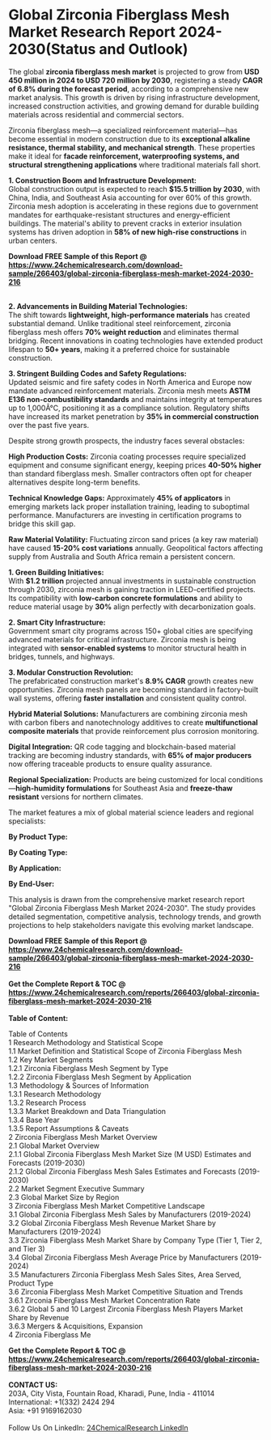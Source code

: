 <h1>Global Zirconia Fiberglass Mesh Market Research Report 2024-2030(Status and Outlook)</h1><p>The global <strong>zirconia fiberglass mesh market</strong> is projected to grow from <strong>USD 450 million in 2024 to USD 720 million by 2030</strong>, registering a steady <strong>CAGR of 6.8% during the forecast period</strong>, according to a comprehensive new market analysis. This growth is driven by rising infrastructure development, increased construction activities, and growing demand for durable building materials across residential and commercial sectors.</p><p>Zirconia fiberglass mesh—a specialized reinforcement material—has become essential in modern construction due to its <strong>exceptional alkaline resistance, thermal stability, and mechanical strength</strong>. These properties make it ideal for <strong>facade reinforcement, waterproofing systems, and structural strengthening applications</strong> where traditional materials fall short.</p><p><strong>1. Construction Boom and Infrastructure Development:</strong><br>
Global construction output is expected to reach <strong>$15.5 trillion by 2030</strong>, with China, India, and Southeast Asia accounting for over 60% of this growth. Zirconia mesh adoption is accelerating in these regions due to government mandates for earthquake-resistant structures and energy-efficient buildings. The material's ability to prevent cracks in exterior insulation systems has driven adoption in <strong>58% of new high-rise constructions</strong> in urban centers.</p><div><b>Download FREE Sample of this Report @ 
            <a href="https://www.24chemicalresearch.com/download-sample/266403/global-zirconia-fiberglass-mesh-market-2024-2030-216">
            https://www.24chemicalresearch.com/download-sample/266403/global-zirconia-fiberglass-mesh-market-2024-2030-216</a></b></div><br><p><strong>2. Advancements in Building Material Technologies:</strong><br>
The shift towards <strong>lightweight, high-performance materials</strong> has created substantial demand. Unlike traditional steel reinforcement, zirconia fiberglass mesh offers <strong>70% weight reduction</strong> and eliminates thermal bridging. Recent innovations in coating technologies have extended product lifespan to <strong>50+ years</strong>, making it a preferred choice for sustainable construction.</p><p><strong>3. Stringent Building Codes and Safety Regulations:</strong><br>
Updated seismic and fire safety codes in North America and Europe now mandate advanced reinforcement materials. Zirconia mesh meets <strong>ASTM E136 non-combustibility standards</strong> and maintains integrity at temperatures up to 1,000Â°C, positioning it as a compliance solution. Regulatory shifts have increased its market penetration by <strong>35% in commercial construction</strong> over the past five years.</p><p>Despite strong growth prospects, the industry faces several obstacles:</p><p><strong>High Production Costs:</strong> Zirconia coating processes require specialized equipment and consume significant energy, keeping prices <strong>40-50% higher</strong> than standard fiberglass mesh. Smaller contractors often opt for cheaper alternatives despite long-term benefits.</p><p><strong>Technical Knowledge Gaps:</strong> Approximately <strong>45% of applicators</strong> in emerging markets lack proper installation training, leading to suboptimal performance. Manufacturers are investing in certification programs to bridge this skill gap.</p><p><strong>Raw Material Volatility:</strong> Fluctuating zircon sand prices (a key raw material) have caused <strong>15-20% cost variations</strong> annually. Geopolitical factors affecting supply from Australia and South Africa remain a persistent concern.</p><p><strong>1. Green Building Initiatives:</strong><br>
With <strong>$1.2 trillion</strong> projected annual investments in sustainable construction through 2030, zirconia mesh is gaining traction in LEED-certified projects. Its compatibility with <strong>low-carbon concrete formulations</strong> and ability to reduce material usage by <strong>30%</strong> align perfectly with decarbonization goals.</p><p><strong>2. Smart City Infrastructure:</strong><br>
Government smart city programs across 150+ global cities are specifying advanced materials for critical infrastructure. Zirconia mesh is being integrated with <strong>sensor-enabled systems</strong> to monitor structural health in bridges, tunnels, and highways.</p><p><strong>3. Modular Construction Revolution:</strong><br>
The prefabricated construction market's <strong>8.9% CAGR</strong> growth creates new opportunities. Zirconia mesh panels are becoming standard in factory-built wall systems, offering <strong>faster installation</strong> and consistent quality control.</p><p><strong>Hybrid Material Solutions:</strong> Manufacturers are combining zirconia mesh with carbon fibers and nanotechnology additives to create <strong>multifunctional composite materials</strong> that provide reinforcement plus corrosion monitoring.</p><p><strong>Digital Integration:</strong> QR code tagging and blockchain-based material tracking are becoming industry standards, with <strong>65% of major producers</strong> now offering traceable products to ensure quality assurance.</p><p><strong>Regional Specialization:</strong> Products are being customized for local conditions—<strong>high-humidity formulations</strong> for Southeast Asia and <strong>freeze-thaw resistant</strong> versions for northern climates.</p><p>The market features a mix of global material science leaders and regional specialists:</p><p><strong>By Product Type:</strong></p><p><strong>By Coating Type:</strong></p><p><strong>By Application:</strong></p><p><strong>By End-User:</strong></p><p>This analysis is drawn from the comprehensive market research report "Global Zirconia Fiberglass Mesh Market 2024-2030". The study provides detailed segmentation, competitive analysis, technology trends, and growth projections to help stakeholders navigate this evolving market landscape.</p><div><b>Download FREE Sample of this Report @ 
            <a href="https://www.24chemicalresearch.com/download-sample/266403/global-zirconia-fiberglass-mesh-market-2024-2030-216">
            https://www.24chemicalresearch.com/download-sample/266403/global-zirconia-fiberglass-mesh-market-2024-2030-216</a></b></div><br><div><b>Get the Complete Report & TOC @ 
            <a href="https://www.24chemicalresearch.com/reports/266403/global-zirconia-fiberglass-mesh-market-2024-2030-216">
            https://www.24chemicalresearch.com/reports/266403/global-zirconia-fiberglass-mesh-market-2024-2030-216</a></b></div><br>
            <b>Table of Content:</b><p>Table of Contents<br />
1 Research Methodology and Statistical Scope<br />
1.1 Market Definition and Statistical Scope of Zirconia Fiberglass Mesh<br />
1.2 Key Market Segments<br />
1.2.1 Zirconia Fiberglass Mesh Segment by Type<br />
1.2.2 Zirconia Fiberglass Mesh Segment by Application<br />
1.3 Methodology & Sources of Information<br />
1.3.1 Research Methodology<br />
1.3.2 Research Process<br />
1.3.3 Market Breakdown and Data Triangulation<br />
1.3.4 Base Year<br />
1.3.5 Report Assumptions & Caveats<br />
2 Zirconia Fiberglass Mesh Market Overview<br />
2.1 Global Market Overview<br />
2.1.1 Global Zirconia Fiberglass Mesh Market Size (M USD) Estimates and Forecasts (2019-2030)<br />
2.1.2 Global Zirconia Fiberglass Mesh Sales Estimates and Forecasts (2019-2030)<br />
2.2 Market Segment Executive Summary<br />
2.3 Global Market Size by Region<br />
3 Zirconia Fiberglass Mesh Market Competitive Landscape<br />
3.1 Global Zirconia Fiberglass Mesh Sales by Manufacturers (2019-2024)<br />
3.2 Global Zirconia Fiberglass Mesh Revenue Market Share by Manufacturers (2019-2024)<br />
3.3 Zirconia Fiberglass Mesh Market Share by Company Type (Tier 1, Tier 2, and Tier 3)<br />
3.4 Global Zirconia Fiberglass Mesh Average Price by Manufacturers (2019-2024)<br />
3.5 Manufacturers Zirconia Fiberglass Mesh Sales Sites, Area Served, Product Type<br />
3.6 Zirconia Fiberglass Mesh Market Competitive Situation and Trends<br />
3.6.1 Zirconia Fiberglass Mesh Market Concentration Rate<br />
3.6.2 Global 5 and 10 Largest Zirconia Fiberglass Mesh Players Market Share by Revenue<br />
3.6.3 Mergers & Acquisitions, Expansion<br />
4 Zirconia Fiberglass Me</p><div><b>Get the Complete Report & TOC @ 
            <a href="https://www.24chemicalresearch.com/reports/266403/global-zirconia-fiberglass-mesh-market-2024-2030-216">
            https://www.24chemicalresearch.com/reports/266403/global-zirconia-fiberglass-mesh-market-2024-2030-216</a></b></div><br><b>CONTACT US:</b><br>
            203A, City Vista, Fountain Road, Kharadi, Pune, India - 411014<br>
            International: +1(332) 2424 294<br>
            Asia: +91 9169162030 <br><br>
            Follow Us On LinkedIn: <a href="https://www.linkedin.com/company/24chemicalresearch/">24ChemicalResearch LinkedIn</a>